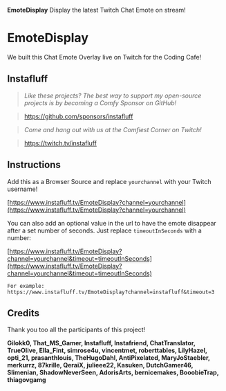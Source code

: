 **EmoteDisplay** Display the latest Twitch Chat Emote on stream!

# EmoteDisplay
We built this Chat Emote Overlay live on Twitch for the Coding Cafe!

## Instafluff ##
> *Like these projects? The best way to support my open-source projects is by becoming a Comfy Sponsor on GitHub!*

> https://github.com/sponsors/instafluff

> *Come and hang out with us at the Comfiest Corner on Twitch!*

> https://twitch.tv/instafluff

## Instructions ##

Add this as a Browser Source and replace `yourchannel` with your Twitch username!

[https://www.instafluff.tv/EmoteDisplay?channel=yourchannel](https://www.instafluff.tv/EmoteDisplay?channel=yourchannel)

You can also add an optional value in the url to have the emote disappear after a set number of seconds. Just replace `timeoutInSeconds` with a number:

[https://www.instafluff.tv/EmoteDisplay?channel=yourchannel&timeout=timeoutInSeconds](https://www.instafluff.tv/EmoteDisplay?channel=yourchannel&timeout=timeoutInSeconds)

```
For example:
https://www.instafluff.tv/EmoteDisplay?channel=instafluff&timeout=3
```

## Credits ##
Thank you too all the participants of this project!

**Gilokk0, That_MS_Gamer, Instafluff, Instafriend, ChatTranslator, TrueOlive, Ella_Fint, simrose4u, vincentmet, roberttables, LilyHazel, opti_21, prasanthlouis, TheHugoDahl, AntiPixelated, MaryJoStaebler, merkurrz, 87krille, QeraiX, julieee22, Kasuken, DutchGamer46, Slimenian, ShadowNeverSeen, AdorisArts, bernicemakes, BooobieTrap, thiagovgamg**
